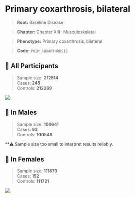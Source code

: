 # Primary coxarthrosis, bilateral

> **Root:** Baseline Disease  

> **Chapter:** Chapter XIII- Musculoskeletal  

> **Phenotype:** Primary coxarthrosis, bilateral  

> **Code:** `PRIM_COXARTHROSIS`

## 🧪 All Participants  
> Sample size: **212514**  
> Cases: **245**  
> Controls: **212269**
<img src="/Disease/Figures/ALL/Incidence/PRIM_COXARTHROSIS.png"/>
<CsvTable src="/Disease/Data/ALL/Incidence/COX_PRIM_COXARTHROSIS.csv" label="🔍 View full results" />

## 👨 In Males  
> Sample size: **100641**  
> Cases: **93**  
> Controls: **100548**

**⚠️ Sample size too small to interpret results reliably.


## 👩 In Females  
> Sample size: **111873**  
> Cases: **152**  
> Controls: **111721**
<img src="/Disease/Figures/Female/Incidence/PRIM_COXARTHROSIS.png"/>
<CsvTable src="/Disease/Data/Female/Incidence/COX_PRIM_COXARTHROSIS.csv" label="🔍 View full results" />
